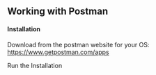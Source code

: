 ## Working with Postman

#### Installation
Download from the postman website for your OS:
https://www.getpostman.com/apps

Run the Installation
